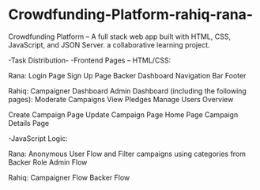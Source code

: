 # Crowdfunding-Platform-rahiq-rana-
 Crowdfunding Platform – A full stack web app built with HTML, CSS, JavaScript, and JSON Server.  a collaborative learning project.



 
-Task Distribution-
-Frontend Pages – HTML/CSS:


Rana:
Login Page
Sign Up Page
Backer Dashboard
Navigation Bar
Footer

Rahiq:
Campaigner Dashboard
Admin Dashboard (including the following pages):
Moderate Campaigns
View Pledges
Manage Users
Overview

Create Campaign Page
Update Campaign Page
Home Page
Campaign Details Page

-JavaScript Logic:


Rana:
Anonymous User Flow and Filter campaigns using categories from Backer Role
Admin Flow

Rahiq:
Campaigner Flow
Backer Flow
